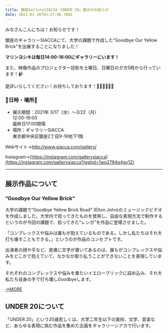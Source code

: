 ```yaml
---
title: 銀座GallerySIACCA『UNDER 20』展示のお知らせ
date: 2021-01-16T03:27:06.788Z
---
```

みなさんこんにちは！お知らせです！

銀座のギャラリーSIACCAにて、大学の課題で作成した"Goodbye Our Yellow Brick"を出展することになりました！

**マリンヨシキは毎日14:00-16:00にギャラリーにいます！**

また、映像作品のプロジェクター投影を土曜日、日曜日の夕方5時から行っています！📹

是非いらしてください！お待ちしております！👩🏻‍🎤👨🏻‍🎤

### 🐝日時・場所🐝

* 展示期間：2021年 3/17（水）〜3/22（月）\
  12:00-19:00\
  最終日17:00閉場
* 場所：ギャラリーSIACCA\
  東京都中央区銀座2丁目9-16地下1階

Webサイト→<http://www.siacca.com/gallery/>

Instagram→[https://instagram.com/gallerysiacca](https://instagram.com/gallerysiacca?igshid=1wq2794q4gy12)





- - -

## 展示作品について

### ”Goodbye Our Yellow Brick”

大学の課題で”Goodbye Yellow Brick Road” (Elton John)のミュージックビデオを作成しました。大学内で拾ってきたものを使用し、自由な表現方法で制作するというのが今回の課題で、拾ってきた”レンガ”を作品に登場させました。

「コンプレックスや悩みは誰もが抱えているものである。しかし私たちはそれを打ち壊すこともできる。」というのが作品のコンセプトです。

出演者の顔や手など、皮膚に文字が書いてあるのは、誰もがコンプレックスや悩みをどこかで抱えていて、なかなか取り払うことができないことを表現しています。

それぞれのコンプレックスや悩みを重たいイエローブリックに詰め込み、それを私たち自身の手で打ち壊しGoodbyeします。

[→MORE](https://yellow-mug.com/works/yellow-brick.html)

## UNDER 20について

「UNDER 20」という20歳若しくは、大学二年生以下の美術、文学、音楽など、あらゆる表現に挑む作品を集めた企画をギャラリーシアカで行います。